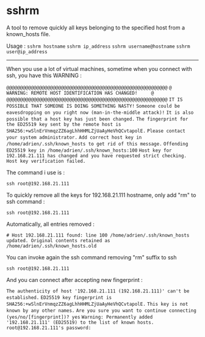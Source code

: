 # sshrm
A tool to remove quickly all keys belonging to the specified host from a known_hosts file.

Usage : 
`sshrm hostname`
`sshrm ip_address`
`sshrm username@hostname`
`sshrm user@ip_address`

---------------------------------

When you use a lot of virtual machines, sometime when you connect with ssh, you have this WARNING : 

`@@@@@@@@@@@@@@@@@@@@@@@@@@@@@@@@@@@@@@@@@@@@@@@@@@@@@@@@@@@`
`@    WARNING: REMOTE HOST IDENTIFICATION HAS CHANGED!     @`
`@@@@@@@@@@@@@@@@@@@@@@@@@@@@@@@@@@@@@@@@@@@@@@@@@@@@@@@@@@@`
`IT IS POSSIBLE THAT SOMEONE IS DOING SOMETHING NASTY!`
`Someone could be eavesdropping on you right now (man-in-the-middle attack)!`
`It is also possible that a host key has just been changed.`
`The fingerprint for the ED25519 key sent by the remote host is`
`SHA256:+wSlnErVnmqzZZ6agLhhHHMLZjUaAyHeVhQCvtapolE.`
`Please contact your system administrator.`
`Add correct host key in /home/adrien/.ssh/known_hosts to get rid of this message.`
`Offending ED25519 key in /home/adrien/.ssh/known_hosts:100`
`Host key for 192.168.21.111 has changed and you have requested strict checking.`
`Host key verification failed.`


The command i use is :

`ssh root@192.168.21.111` 

To quickly remove all the keys for 192.168.21.111 hostname, only add "rm" to ssh command : 

`ssh root@192.168.21.111` 

Automatically, all entries removed : 

`# Host 192.168.21.111 found: line 100
/home/adrien/.ssh/known_hosts updated.
Original contents retained as /home/adrien/.ssh/known_hosts.old`

You can invoke again the ssh command removing "rm" suffix to ssh 

`ssh root@192.168.21.111` 

And you can connect after accepting new fingerprint : 

`The authenticity of host '192.168.21.111 (192.168.21.111)' can't be established.`
`ED25519 key fingerprint is SHA256:+wSlnErVnmqzZZ6agLhhHHMLZjUaAyHeVhQCvtapolE.`
`This key is not known by any other names.`
`Are you sure you want to continue connecting (yes/no/[fingerprint])? yes`
`Warning: Permanently added '192.168.21.111' (ED25519) to the list of known hosts.`
`root@192.168.21.111's password: `
